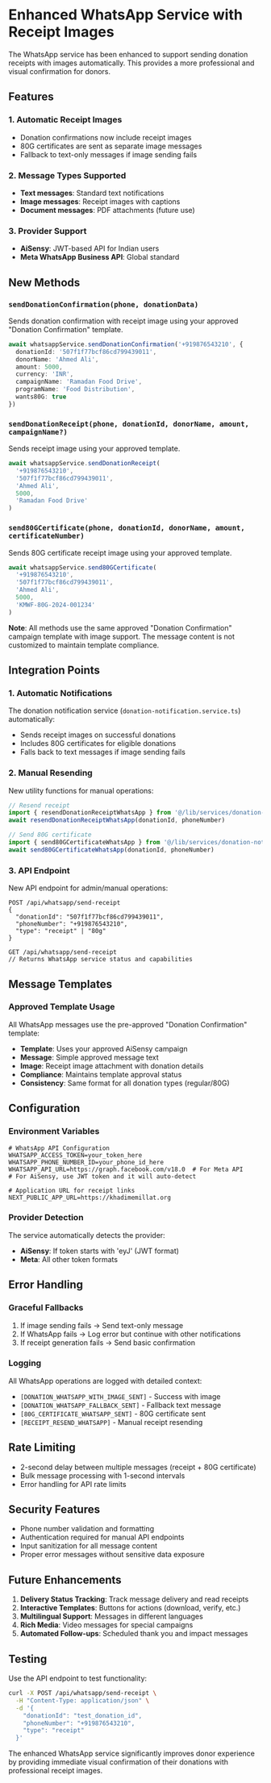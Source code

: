 # Enhanced WhatsApp Service with Receipt Images

The WhatsApp service has been enhanced to support sending donation receipts with images automatically. This provides a more professional and visual confirmation for donors.

## Features

### 1. **Automatic Receipt Images**
- Donation confirmations now include receipt images
- 80G certificates are sent as separate image messages
- Fallback to text-only messages if image sending fails

### 2. **Message Types Supported**
- **Text messages**: Standard text notifications
- **Image messages**: Receipt images with captions
- **Document messages**: PDF attachments (future use)

### 3. **Provider Support**
- **AiSensy**: JWT-based API for Indian users
- **Meta WhatsApp Business API**: Global standard

## New Methods

### `sendDonationConfirmation(phone, donationData)`
Sends donation confirmation with receipt image using your approved "Donation Confirmation" template.

```typescript
await whatsappService.sendDonationConfirmation('+919876543210', {
  donationId: '507f1f77bcf86cd799439011',
  donorName: 'Ahmed Ali',
  amount: 5000,
  currency: 'INR',
  campaignName: 'Ramadan Food Drive',
  programName: 'Food Distribution',
  wants80G: true
})
```

### `sendDonationReceipt(phone, donationId, donorName, amount, campaignName?)`
Sends receipt image using your approved template.

```typescript
await whatsappService.sendDonationReceipt(
  '+919876543210',
  '507f1f77bcf86cd799439011',
  'Ahmed Ali',
  5000,
  'Ramadan Food Drive'
)
```

### `send80GCertificate(phone, donationId, donorName, amount, certificateNumber)`
Sends 80G certificate receipt image using your approved template.

```typescript
await whatsappService.send80GCertificate(
  '+919876543210',
  '507f1f77bcf86cd799439011',
  'Ahmed Ali',
  5000,
  'KMWF-80G-2024-001234'
)
```

**Note**: All methods use the same approved "Donation Confirmation" campaign template with image support. The message content is not customized to maintain template compliance.

## Integration Points

### 1. **Automatic Notifications**
The donation notification service (`donation-notification.service.ts`) automatically:
- Sends receipt images on successful donations
- Includes 80G certificates for eligible donations
- Falls back to text messages if image sending fails

### 2. **Manual Resending**
New utility functions for manual operations:

```typescript
// Resend receipt
import { resendDonationReceiptWhatsApp } from '@/lib/services/donation-notification.service'
await resendDonationReceiptWhatsApp(donationId, phoneNumber)

// Send 80G certificate
import { send80GCertificateWhatsApp } from '@/lib/services/donation-notification.service'
await send80GCertificateWhatsApp(donationId, phoneNumber)
```

### 3. **API Endpoint**
New API endpoint for admin/manual operations:

```
POST /api/whatsapp/send-receipt
{
  "donationId": "507f1f77bcf86cd799439011",
  "phoneNumber": "+919876543210",
  "type": "receipt" | "80g"
}

GET /api/whatsapp/send-receipt
// Returns WhatsApp service status and capabilities
```

## Message Templates

### Approved Template Usage
All WhatsApp messages use the pre-approved "Donation Confirmation" template:
- **Template**: Uses your approved AiSensy campaign
- **Message**: Simple approved message text
- **Image**: Receipt image attachment with donation details
- **Compliance**: Maintains template approval status
- **Consistency**: Same format for all donation types (regular/80G)

## Configuration

### Environment Variables
```env
# WhatsApp API Configuration
WHATSAPP_ACCESS_TOKEN=your_token_here
WHATSAPP_PHONE_NUMBER_ID=your_phone_id_here
WHATSAPP_API_URL=https://graph.facebook.com/v18.0  # For Meta API
# For AiSensy, use JWT token and it will auto-detect

# Application URL for receipt links
NEXT_PUBLIC_APP_URL=https://khadimemillat.org
```

### Provider Detection
The service automatically detects the provider:
- **AiSensy**: If token starts with 'eyJ' (JWT format)
- **Meta**: All other token formats

## Error Handling

### Graceful Fallbacks
1. If image sending fails → Send text-only message
2. If WhatsApp fails → Log error but continue with other notifications
3. If receipt generation fails → Send basic confirmation

### Logging
All WhatsApp operations are logged with detailed context:
- `[DONATION_WHATSAPP_WITH_IMAGE_SENT]` - Success with image
- `[DONATION_WHATSAPP_FALLBACK_SENT]` - Fallback text message
- `[80G_CERTIFICATE_WHATSAPP_SENT]` - 80G certificate sent
- `[RECEIPT_RESEND_WHATSAPP]` - Manual receipt resending

## Rate Limiting
- 2-second delay between multiple messages (receipt + 80G certificate)
- Bulk message processing with 1-second intervals
- Error handling for API rate limits

## Security Features
- Phone number validation and formatting
- Authentication required for manual API endpoints
- Input sanitization for all message content
- Proper error messages without sensitive data exposure

## Future Enhancements
1. **Delivery Status Tracking**: Track message delivery and read receipts
2. **Interactive Templates**: Buttons for actions (download, verify, etc.)
3. **Multilingual Support**: Messages in different languages
4. **Rich Media**: Video messages for special campaigns
5. **Automated Follow-ups**: Scheduled thank you and impact messages

## Testing
Use the API endpoint to test functionality:
```bash
curl -X POST /api/whatsapp/send-receipt \
  -H "Content-Type: application/json" \
  -d '{
    "donationId": "test_donation_id",
    "phoneNumber": "+919876543210",
    "type": "receipt"
  }'
```

The enhanced WhatsApp service significantly improves donor experience by providing immediate visual confirmation of their donations with professional receipt images.